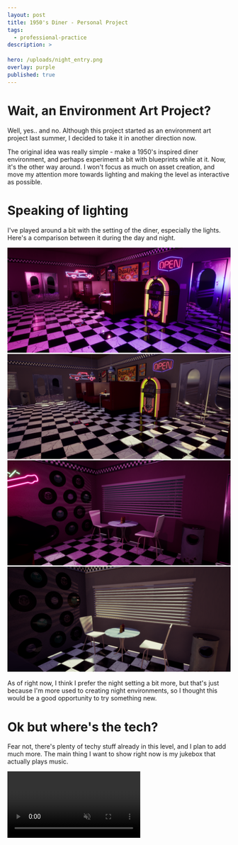```yaml
---
layout: post
title: 1950's Diner - Personal Project
tags:
  - professional-practice
description: >
  
hero: /uploads/night_entry.png
overlay: purple
published: true
---
```


# Wait, an Environment Art Project?
Well, yes.. and no. Although this project started as an environment art project last summer, I decided to take it in another direction now. 

The original idea was really simple - make a 1950's inspired diner environment, and perhaps experiment a bit with blueprints while at it. Now, it's the other way around. I won't focus as much on asset creation, and move my attention more towards lighting and making the level as interactive as possible. 

# Speaking of lighting
I've played around a bit with the setting of the diner, especially the lights. Here's a comparison between it during the day and night.

![](uploads/night_entry.png)
![](uploads/day_entry.png)
![](uploads/night_chairs.png)
![](uploads/day_chairs.png)

As of right now, I think I prefer the night setting a bit more, but that's just because I'm more used to creating night environments, so I thought this would be a good opportunity to try something new.

# Ok but where's the tech?
Fear not, there's plenty of techy stuff already in this level, and I plan to add much more. The main thing I want to show right now is my jukebox that actually plays music.

<video autoplay loop muted playsinline>
  <source src="uploads/jukebox.webm" type="video/webm">
  <source src="uploads/jukebox.mp4" type="video/mp4">
</video>